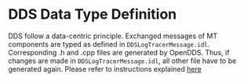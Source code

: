 <!-- (c) https://github.com/MontiCore/monticore -->
# DDS Data Type Definition
DDS follow a data-centric principle. 
Exchanged messages of MT components are typed as defined in `DDSLogTracerMessage.idl`.
Corresponding .h and .cpp files are generated by OpenDDS.
Thus, if changes are made in `DDSLogTracerMessage.idl`, all other file have to be generated again.
Please refer to instructions explained [here](../../../../record-and-replay/message-types/README.md)